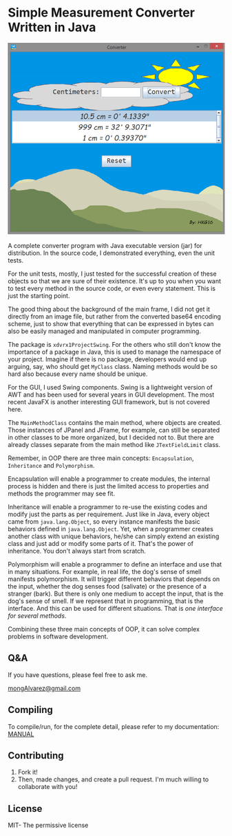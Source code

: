 # Simple Measurement Converter Written in Java

![GUI](resources/sampleGUI_mark5.png)

A complete converter program with Java 
executable version (jar) for distribution. In the source code,
I demonstrated everything, even the unit tests.

For the unit tests, mostly, I just tested for the successful creation
of these objects so that we are sure of their existence.
It's up to you when you want to test
every method in the source code, or even every statement.
This is just the starting point.

The good thing about the background of the main frame, I did not get it
directly from an image file, but rather from the 
converted base64 encoding scheme,
just to show that everything that can be expressed in
bytes can also be easily managed and manipulated in computer programming.

The package is `xdvrx1ProjectSwing`. For the others who still don't know
the importance of a package in Java, this is used to manage the namespace
of your project. Imagine if there is no package, developers would end
up arguing, say, who should get `MyClass` class. Naming methods would
be so hard also because every name should be unique. 
 
For the GUI, I used Swing components. Swing is a lightweight version of AWT
and has been used for several years in GUI development. The most recent JavaFX
is another interesting GUI framework, but is not covered here.

The `MainMethodClass` contains the main method, where objects
are created. Those instances of JPanel and JFrame,
for example, can still be separated
in other classes to be more organized, but I decided not to. But there
are already classes separate from the main method like `JTextFieldLimit`
class.

Remember, in OOP there are three main concepts: 
`Encapsulation`, `Inheritance` and `Polymorphism`.

Encapsulation will enable a programmer to create modules, the internal
process is hidden and there is just the limited access to properties and
methods the programmer may see fit.

Inheritance will enable a programmer to re-use the existing codes and modify
just the parts as per requirement. Just like in Java, every object came from
`java.lang.Object`, so every instance manifests the basic behaviors defined in 
`java.lang.Object`. Yet, when a programmer creates another class with unique
behaviors, he/she can simply extend an existing class and just add or modify
some parts of it. That's the power of inheritance. You don't always start 
from scratch.

Polymorphism will enable a programmer to define an interface
and use that in many situations. For example, in real life, the dog's
sense of smell manifests polymorphism. It will trigger different behaviors
that depends on the input, whether the dog senses
food (salivate) or the presence of a stranger (bark). But there is
only one medium to accept the input, that is the dog's sense of smell.
If we represent that in programming, that is the interface. 
And this can be used for different situations.
That is *one interface for several methods*.

Combining these three main concepts of OOP, it can solve complex problems
in software development. 

## Q&A

If you have questions, please feel free to ask me. 

<mongAlvarez@gmail.com>
   
## Compiling

To compile/run, for the complete detail, please refer to my documentation:
[MANUAL](https://gist.github.com/mongAlvarez/c6e1b7bc41a52f2eb90358a4e6f8589b#file-gist_001-md)

## Contributing

1. Fork it!
2. Then, made changes, and create a pull request. 
I'm much willing to collaborate with you!

## License

MIT- The permissive license